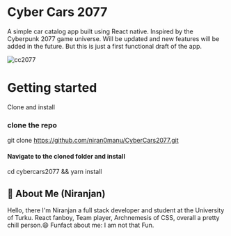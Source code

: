 
# Cyber Cars 2077 

A simple car catalog app built using React native. Inspired by the Cyberpunk 2077 game universe. 
Will be updated and new features will be added in the future. 
But this is just a first functional draft of the app. 


![cc2077](https://user-images.githubusercontent.com/11633823/165300240-20a0af8f-9d66-41fb-877c-82c30c1bcd53.gif)

# Getting started

Clone and install 

### clone the repo

 git clone https://github.com/niran0manu/CyberCars2077.git

#### Navigate to the cloned folder and install  

 cd cybercars2077 && yarn install 


## 🚀 About Me (Niranjan)
Hello, there I'm Niranjan a full stack developer and student at the University of Turku.
React fanboy, Team player, Archnemesis of CSS, overall a pretty chill person.😄
Funfact about me: I am not that Fun.
